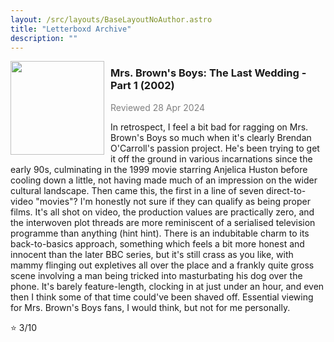 ```yaml
---
layout: /src/layouts/BaseLayoutNoAuthor.astro
title: "Letterboxd Archive"
description: ""
---
```

<img src="https://theyakemperor.neocities.org/Images/mrs-brown.jpg" style="width:150px;height:auto;float:left;padding-right:10px;">
<h3 style="padding-bottom:0;">Mrs. Brown's Boys: The Last Wedding - Part 1 (2002)</h3>
<p style="color:grey;">Reviewed 28 Apr 2024</p>

In retrospect, I feel a bit bad for ragging on Mrs. Brown's Boys so much when it's clearly Brendan O'Carroll's passion project. He's been trying to get it off the ground in various incarnations since the early 90s, culminating in the 1999 movie starring Anjelica Huston before cooling down a little, not having made much of an impression on the wider cultural landscape. Then came this, the first in a line of seven direct-to-video "movies"? I'm honestly not sure if they can qualify as being proper films. It's all shot on video, the production values are practically zero, and the interwoven plot threads are more reminiscent of a serialised television programme than anything (hint hint). There is an indubitable charm to its back-to-basics approach, something which feels a bit more honest and innocent than the later BBC series, but it's still crass as you like, with mammy flinging out expletives all over the place and a frankly quite gross scene involving a man being tricked into masturbating his dog over the phone. It's barely feature-length, clocking in at just under an hour, and even then I think some of that time could've been shaved off. Essential viewing for Mrs. Brown's Boys fans, I would think, but not for me personally.

⭐ 3/10
               